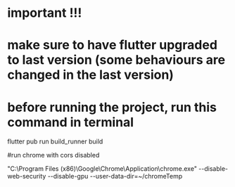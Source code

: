 # important !!!
# make sure to have flutter upgraded to last version (some behaviours are changed in the last version)

# before running the project, run this command in terminal

flutter pub run build_runner build

#run chrome with cors disabled

"C:\Program Files (x86)\Google\Chrome\Application\chrome.exe" --disable-web-security --disable-gpu --user-data-dir=~/chromeTemp

